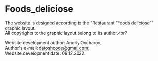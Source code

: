 # Foods_deliciose
The website is designed according to the "Restaurant "Foods deliciose"" graphic layout.<br>
All copyrights to the graphic layout belong to its author.<br?

Website development author: Andriy Ovcharov;<br>
Author's e-mail: datoshcode@gmail.com;<br>
Website development date: 08.12.2022.
